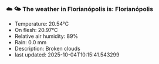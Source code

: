 ### ☁️ 🌤️  The weather in Florianópolis is: Florianópolis

- Temperature: 20.54°C
- On flesh: 20.97°C
- Relative air humidity: 89%
- Rain: 0.0 mm
- Description: Broken clouds
- last updated: 2025-10-04T10:15:41.543299
